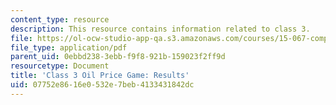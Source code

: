 ```yaml
---
content_type: resource
description: This resource contains information related to class 3.
file: https://ol-ocw-studio-app-qa.s3.amazonaws.com/courses/15-067-competitive-decision-making-and-negotiation-spring-2011/07752e8616e0532e7beb4133431842dc_MIT15_067S11_Cl3_O_Pr_G_RE.pdf
file_type: application/pdf
parent_uid: 0ebbd238-3ebb-f9f8-921b-159023f2ff9d
resourcetype: Document
title: 'Class 3 Oil Price Game: Results'
uid: 07752e86-16e0-532e-7beb-4133431842dc
---
```


